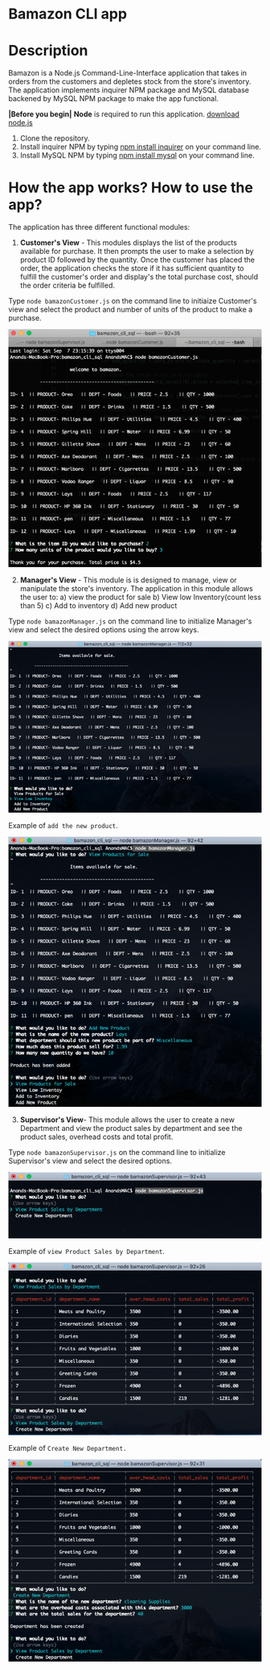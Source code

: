 # Bamazon CLI app

# Description

Bamazon is a Node.js Command-Line-Interface application that takes in orders from the customers and depletes stock from the store's    inventory. The application implements inquirer NPM package and MySQL database backened by MySQL NPM package to make the app functional.


**|Before you begin|** 
**Node** is required to run this application. [download node.js](https://nodejs.org/en/download/) 

1. Clone the repository.
2. Install inquirer NPM by typing [npm install inquirer](https://www.npmjs.com/package/inquirer) on your command line.
3. Install MySQL NPM by typing [npm install mysql](https://www.npmjs.com/package/mysql) on your command line.


# How the app works? How to use the app?

The application has three different functional modules:

 1. **Customer's View** - This modules displays the list of the products available for purchase. It then prompts the user to make a selection  by product ID followed by the quantity. Once the customer has placed the order, the application checks the store if it has sufficient quantity to fulfill the customer's order and display's the total purchase cost, should the order criteria be fulfilled.

 Type `node bamazonCustomer.js` on the command line to initiaize Customer's view and select the product and number of units of the product to make a purchase.

 ![node bamazonCustomer,js](images/bamazonCustomer.png)
 
 
 
 2. **Manager's View** - This module is is designed to manage, view or manipulate the store's inventory. The application in this module allows the user to:
 a) view the product for sale
 b) View low Inventory(count less than 5)
 c) Add to inventory
 d) Add new product
 
 

Type `node bamazonManager.js` on the command line to initialize Manager's view and select the desired options using the arrow keys.

 ![node bamazonManager.js](images/bamazonManager1.png)

Example of `add the new product`.

 ![add a new product](images/bamazonManager2.png)
 
 

3. **Supervisor's View**- This module allows the user to create a new Department and view the product sales by department and see the product sales, overhead costs and total profit.


Type `node bamazonSupervisor.js` on the command line to initialize Supervisor's view and select the desired options.

![node bamazonSupervisor.js](images/bamazonSupervisor1.png)

Example of `view Product Sales by Department`.

![View product sales by department](images/bamazonSupervisor2.png)

Example of `Create New Department.`

![Create new department](images/bamazonSupervisor3.png)


